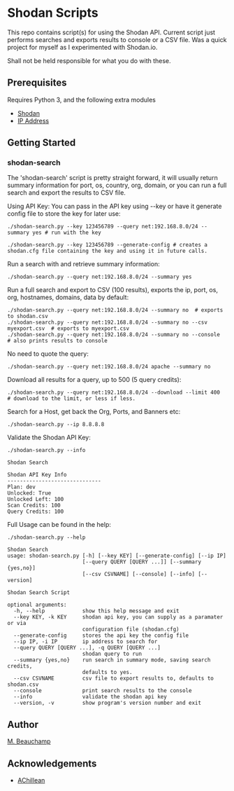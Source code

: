 # Shodan Scripts

This repo contains script(s) for using the Shodan API.  Current script just performs searches and exports results to console or a CSV file.  Was a quick project for myself as I experimented with Shodan.io.

Shall not be held responsible for what you do with these.

## Prerequisites

Requires Python 3, and the following extra modules

- [Shodan](https://github.com/achillean/shodan-python)
- [IP Address](https://github.com/phihag/ipaddress)

## Getting Started

### shodan-search

The 'shodan-search' script is pretty straight forward, it will usually return summary information for port, os, country, org, domain, or you can run a full search and export the results to CSV file.  

Using API Key:
You can pass in the API key using --key or have it generate config file to store the key for later use:

```console
./shodan-search.py --key 123456789 --query net:192.168.8.0/24 --summary yes # run with the key

./shodan-search.py --key 123456789 --generate-config # creates a shodan.cfg file containing the key and using it in future calls.
```

Run a search with and retrieve summary information:

```console
./shodan-search.py --query net:192.168.8.0/24 --summary yes
```

Run a full search and export to CSV (100 results), exports the ip, port, os, org, hostnames, domains, data by default:

```console
./shodan-search.py --query net:192.168.8.0/24 --summary no  # exports to shodan.csv
./shodan-search.py --query net:192.168.8.0/24 --summary no --csv myexport.csv  # exports to myexport.csv
./shodan-search.py --query net:192.168.8.0/24 --summary no --console  # also prints results to console
```

No need to quote the query:

```console
./shodan-search.py --query net:192.168.8.0/24 apache --summary no  
```

Download all results for a query, up to 500 (5 query credits):

```console
./shodan-search.py --query net:192.168.8.0/24 --download --limit 400  # download to the limit, or less if less.
```

Search for a Host, get back the Org, Ports, and Banners etc:

```console
./shodan-search.py --ip 8.8.8.8
```

Validate the Shodan API Key:

```console
./shodan-search.py --info

Shodan Search

Shodan API Key Info
------------------------------
Plan: dev
Unlocked: True
Unlocked Left: 100
Scan Credits: 100
Query Credits: 100
```

Full Usage can be found in the help:

```console
./shodan-search.py --help

Shodan Search
usage: shodan-search.py [-h] [--key KEY] [--generate-config] [--ip IP]
                        [--query QUERY [QUERY ...]] [--summary {yes,no}]
                        [--csv CSVNAME] [--console] [--info] [--version]

Shodan Search Script

optional arguments:
  -h, --help            show this help message and exit
  --key KEY, -k KEY     shodan api key, you can supply as a paramater or via
                        configuration file (shodan.cfg)
  --generate-config     stores the api key the config file
  --ip IP, -i IP        ip address to search for
  --query QUERY [QUERY ...], -q QUERY [QUERY ...]
                        shodan query to run
  --summary {yes,no}    run search in summary mode, saving search credits,
                        defaults to yes.
  --csv CSVNAME         csv file to export results to, defaults to shodan.csv
  --console             print search results to the console
  --info                validate the shodan api key
  --version, -v         show program's version number and exit
  ```

## Author

[M. Beauchamp](https://github.com/beauchompers)

## Acknowledgements

- [AChillean](https://github.com/achillean/shodan-python)